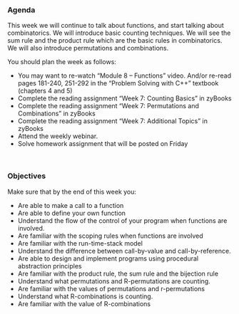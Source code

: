 ### **Agenda**
This week we will continue to talk about functions, and start talking about combinatorics. We will introduce basic counting techniques. We will see the sum rule and the product rule which are the basic rules in combinatorics. We will also introduce permutations and combinations.

You should plan the week as follows:

- You may want to re-watch “Module 8 – Functions” video. And/or re-read pages 181-240, 251-292 in the “Problem Solving with C++” textbook (chapters 4 and 5)
- Complete the reading assignment “Week 7: Counting Basics” in zyBooks
- Complete the reading assignment “Week 7: Permutations and Combinations” in zyBooks
- Complete the reading assignment “Week 7: Additional Topics” in zyBooks
- Attend the weekly webinar.
- Solve homework assignment that will be posted on Friday 

</br>

### **Objectives**
Make sure that by the end of this week you:

- Are able to make a call to a function
- Are able to define your own function
- Understand the flow of the control of your program when functions are involved.
- Are familiar with the scoping rules when functions are involved
- Are familiar with the run-time-stack model
- Understand the difference between call-by-value and call-by-reference.
- Are able to design and implement programs using procedural abstraction principles 
- Are familiar with the product rule, the sum rule and the bijection rule
- Understand what permutations and R-permutations are counting.
- Are familiar with the values of permutations and r-permutations 
- Understand what R-combinations is counting.
- Are familiar with the value of R-combinations
